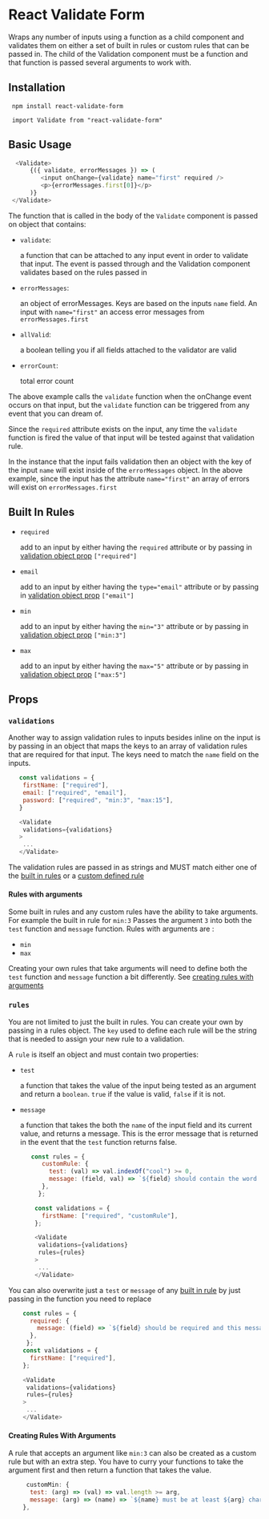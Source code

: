 # React Validate Form

Wraps any number of inputs using a function as a child component and validates them on either a set of built in rules or custom rules that can be passed in. The child of the Validation component must be a function and that function is passed several arguments to work with.

## Installation
``` npm install react-validate-form```

``` import Validate from "react-validate-form"```

## Basic Usage
```javascript
  <Validate>
      {({ validate, errorMessages }) => (
         <input onChange={validate} name="first" required />
         <p>{errorMessages.first[0]}</p>
      )}
 </Validate>
```

The function that is called in the body of the `Validate` component is passed on object that contains:

- `validate`:

  a function that can be attached to any input event in order to validate that input. The event is passed through and the Validation component validates based on the rules passed in
- `errorMessages`:

  an object of errorMessages. Keys are based on the inputs `name` field. An input with `name="first"` an access error messages from `errorMessages.first`
- `allValid`:

  a boolean telling you if all fields attached to the validator are valid
- `errorCount`:

  total error count

The above example calls the `validate` function when the onChange event occurs on that input, but the `validate` function can be triggered from any event that you can dream of.

Since the `required` attribute exists on the input, any time the `validate` function is fired the value of that input will be tested against that validation rule.

In the instance that the input fails validation then an object with the key of the input `name` will exist inside of the `errorMessages` object. In the above example, since the input has the attribute `name="first"` an array of errors will exist on `errorMessages.first`

## Built In Rules
- `required`

  add to an input by either having the `required` attribute or by passing in [validation object prop](#valditionProp) `["required"]`
- `email`

  add to an input by either having the `type="email"` attribute or by passing in [validation object prop](#valditionProp) `["email"]`
- `min`

  add to an input by either having the `min="3"` attribute or by passing in [validation object prop](#valditionProp) `["min:3"]`
- `max`

  add to an input by either having the `max="5"` attribute or by passing in [validation object prop](#valditionProp) `["max:5"]`



## Props

### `validations`

Another way to assign validation rules to inputs besides inline on the input is by passing in an object that maps the keys to an array of validation rules that are required for that input. The keys need to match the `name` field on the inputs.
```javascript
   const validations = {
    firstName: ["required"],
    email: ["required", "email"],
    password: ["required", "min:3", "max:15"],
   }

   <Validate
    validations={validations}
   >
    ...
   </Validate>
```
The validation rules are passed in as strings and MUST match either one of the [built in rules](#) or a [custom defined rule](#)

#### Rules with arguments
Some built in rules and any custom rules have the ability to take arguments. For example the built in rule for `min:3` Passes the argument `3` into both the `test` function and `message` function.
Rules with arguments are :

- `min`
- `max`

Creating your own rules that take arguments will need to define both the `test` function and `message` function a bit differently.
See [creating rules with arguments](#)

### `rules`

You are not limited to just the built in rules. You can create your own by passing in a rules object. The `key` used to define each rule will be the string that is needed to assign your new rule to a validation.

A `rule` is itself an object and must contain two properties:

- `test`

  a function that takes the value of the input being tested as an argument  and return a `boolean`. `true` if the value is valid, `false` if it is not.
- `message`

  a function that takes the both the `name` of the input field and its current value, and returns a message. This is the error message that is returned in the event that the `test` function returns false.

  ```javascript
     const rules = {
        customRule: {
          test: (val) => val.indexOf("cool") >= 0,
          message: (field, val) => `${field} should contain the word cool. Check the value ${val}`,
        },
       };

      const validations = {
        firstName: ["required", "customRule"],
      };

      <Validate
       validations={validations}
       rules={rules}
      >
       ...
      </Validate>
  ```

You can also overwrite just a `test` or `message` of any [built in rule](#) by just passing in the function you need to replace

```javascript
    const rules = {
      required: {
        message: (field) => `${field} should be required and this message is custom`,
      },
     };
    const validations = {
      firstName: ["required"],
    };

    <Validate
     validations={validations}
     rules={rules}
    >
     ...
    </Validate>
```

#### Creating Rules With Arguments

A rule that accepts an argument like `min:3` can also be created as a custom rule but with an extra step. You have to curry your functions to take the argument first and then return a function that takes the value.

```javascript
     customMin: {
      test: (arg) => (val) => val.length >= arg,
      message: (arg) => (name) => `${name} must be at least ${arg} characters.`,
    },
```
